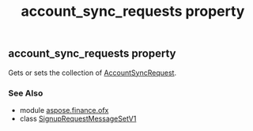 ﻿---
title: account_sync_requests property
second_title: Aspose.Finance for Python via .NET API References
description: 
type: docs
weight: 40
url: /python-net/aspose.finance.ofx/signuprequestmessagesetv1/account_sync_requests/
is_root: false
---

## account_sync_requests property


Gets or sets the collection of [AccountSyncRequest](/finance/python-net/aspose.finance.ofx.signup/accountsyncrequest).

### See Also
* module [aspose.finance.ofx](../../)
* class [SignupRequestMessageSetV1](/finance/python-net/aspose.finance.ofx/signuprequestmessagesetv1)
